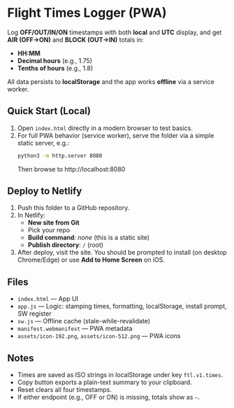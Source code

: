 # Flight Times Logger (PWA)

Log **OFF/OUT/IN/ON** timestamps with both **local** and **UTC** display, and get **AIR (OFF→ON)** and **BLOCK (OUT→IN)** totals in:
- **HH:MM**
- **Decimal hours** (e.g., 1.75)
- **Tenths of hours** (e.g., 1.8)

All data persists to **localStorage** and the app works **offline** via a service worker.

## Quick Start (Local)

1. Open `index.html` directly in a modern browser to test basics.
2. For full PWA behavior (service worker), serve the folder via a simple static server, e.g.:
   ```bash
   python3 -m http.server 8080
   ```
   Then browse to http://localhost:8080

## Deploy to Netlify

1. Push this folder to a GitHub repository.
2. In Netlify:
   - **New site from Git**
   - Pick your repo
   - **Build command**: _none_ (this is a static site)
   - **Publish directory**: `/` (root)
3. After deploy, visit the site. You should be prompted to install (on desktop Chrome/Edge) or use **Add to Home Screen** on iOS.

## Files

- `index.html` — App UI
- `app.js` — Logic: stamping times, formatting, localStorage, install prompt, SW register
- `sw.js` — Offline cache (stale-while-revalidate)
- `manifest.webmanifest` — PWA metadata
- `assets/icon-192.png`, `assets/icon-512.png` — PWA icons

## Notes

- Times are saved as ISO strings in localStorage under key `ftl.v1.times`.
- Copy button exports a plain-text summary to your clipboard.
- Reset clears all four timestamps.
- If either endpoint (e.g., OFF or ON) is missing, totals show as `—`.

